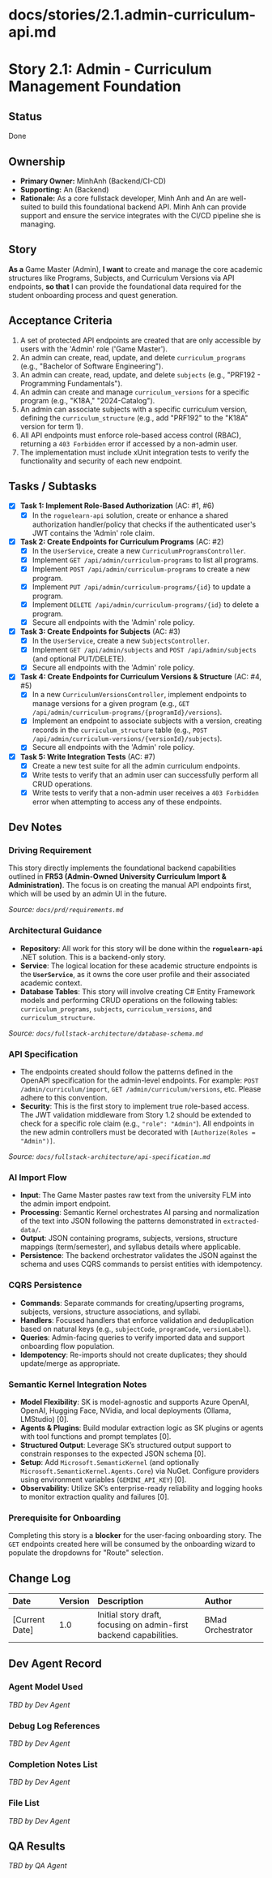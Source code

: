# docs/stories/2.1.admin-curriculum-api.md
# **Story 2.1: Admin - Curriculum Management Foundation**

## Status

Done

## Ownership

*   **Primary Owner:** MinhAnh (Backend/CI-CD)
*   **Supporting:** An (Backend)
*   **Rationale:** As a core fullstack developer, Minh Anh  and An are well-suited to build this foundational backend API. Minh Anh can provide support and ensure the service integrates with the CI/CD pipeline she is managing.

## Story

**As a** Game Master (Admin),
**I want** to create and manage the core academic structures like Programs, Subjects, and Curriculum Versions via API endpoints,
**so that** I can provide the foundational data required for the student onboarding process and quest generation.

## Acceptance Criteria

1.  A set of protected API endpoints are created that are only accessible by users with the 'Admin' role ('Game Master').
2.  An admin can create, read, update, and delete `curriculum_programs` (e.g., "Bachelor of Software Engineering").
3.  An admin can create, read, update, and delete `subjects` (e.g., "PRF192 - Programming Fundamentals").
4.  An admin can create and manage `curriculum_versions` for a specific program (e.g., "K18A," "2024-Catalog").
5.  An admin can associate subjects with a specific curriculum version, defining the `curriculum_structure` (e.g., add "PRF192" to the "K18A" version for term 1).
6.  All API endpoints must enforce role-based access control (RBAC), returning a `403 Forbidden` error if accessed by a non-admin user.
7.  The implementation must include xUnit integration tests to verify the functionality and security of each new endpoint.

## Tasks / Subtasks

- [x] **Task 1: Implement Role-Based Authorization** (AC: #1, #6)
    - [x] In the `roguelearn-api` solution, create or enhance a shared authorization handler/policy that checks if the authenticated user's JWT contains the 'Admin' role claim.
- [x] **Task 2: Create Endpoints for Curriculum Programs** (AC: #2)
    - [x] In the `UserService`, create a new `CurriculumProgramsController`.
    - [x] Implement `GET /api/admin/curriculum-programs` to list all programs.
    - [x] Implement `POST /api/admin/curriculum-programs` to create a new program.
    - [x] Implement `PUT /api/admin/curriculum-programs/{id}` to update a program.
    - [x] Implement `DELETE /api/admin/curriculum-programs/{id}` to delete a program.
    - [x] Secure all endpoints with the 'Admin' role policy.
- [x] **Task 3: Create Endpoints for Subjects** (AC: #3)
    - [x] In the `UserService`, create a new `SubjectsController`.
    - [x] Implement `GET /api/admin/subjects` and `POST /api/admin/subjects` (and optional PUT/DELETE).
    - [x] Secure all endpoints with the 'Admin' role policy.
- [x] **Task 4: Create Endpoints for Curriculum Versions & Structure** (AC: #4, #5)
    - [x] In a new `CurriculumVersionsController`, implement endpoints to manage versions for a given program (e.g., `GET /api/admin/curriculum-programs/{programId}/versions`).
    - [x] Implement an endpoint to associate subjects with a version, creating records in the `curriculum_structure` table (e.g., `POST /api/admin/curriculum-versions/{versionId}/subjects`).
    - [x] Secure all endpoints with the 'Admin' role policy.
- [x] **Task 5: Write Integration Tests** (AC: #7)
    - [x] Create a new test suite for all the admin curriculum endpoints.
    - [x] Write tests to verify that an admin user can successfully perform all CRUD operations.
    - [x] Write tests to verify that a non-admin user receives a `403 Forbidden` error when attempting to access any of these endpoints.

## Dev Notes

### **Driving Requirement**
This story directly implements the foundational backend capabilities outlined in **FR53 (Admin-Owned University Curriculum Import & Administration)**. The focus is on creating the manual API endpoints first, which will be used by an admin UI in the future.

*Source: `docs/prd/requirements.md`*

### **Architectural Guidance**
*   **Repository**: All work for this story will be done within the **`roguelearn-api`** .NET solution. This is a backend-only story.
*   **Service**: The logical location for these academic structure endpoints is the **`UserService`**, as it owns the core user profile and their associated academic context.
*   **Database Tables**: This story will involve creating C# Entity Framework models and performing CRUD operations on the following tables: `curriculum_programs`, `subjects`, `curriculum_versions`, and `curriculum_structure`.

*Source: `docs/fullstack-architecture/database-schema.md`*

### **API Specification**
*   The endpoints created should follow the patterns defined in the OpenAPI specification for the admin-level endpoints. For example: `POST /admin/curriculum/import`, `GET /admin/curriculum/versions`, etc. Please adhere to this convention.
*   **Security**: This is the first story to implement true role-based access. The JWT validation middleware from Story 1.2 should be extended to check for a specific role claim (e.g., `"role": "Admin"`). All endpoints in the new admin controllers must be decorated with `[Authorize(Roles = "Admin")]`.

*Source: `docs/fullstack-architecture/api-specification.md`*

### **AI Import Flow**
*   **Input**: The Game Master pastes raw text from the university FLM into the admin import endpoint.
*   **Processing**: Semantic Kernel orchestrates AI parsing and normalization of the text into JSON following the patterns demonstrated in `extracted-data/`.
*   **Output**: JSON containing programs, subjects, versions, structure mappings (term/semester), and syllabus details where applicable.
*   **Persistence**: The backend orchestrator validates the JSON against the schema and uses CQRS commands to persist entities with idempotency.

### **CQRS Persistence**
*   **Commands**: Separate commands for creating/upserting programs, subjects, versions, structure associations, and syllabi.
*   **Handlers**: Focused handlers that enforce validation and deduplication based on natural keys (e.g., `subjectCode`, `programCode`, `versionLabel`).
*   **Queries**: Admin-facing queries to verify imported data and support onboarding flow population.
*   **Idempotency**: Re-imports should not create duplicates; they should update/merge as appropriate.

### **Semantic Kernel Integration Notes**
*   **Model Flexibility**: SK is model-agnostic and supports Azure OpenAI, OpenAI, Hugging Face, NVidia, and local deployments (Ollama, LMStudio) [0].
*   **Agents & Plugins**: Build modular extraction logic as SK plugins or agents with tool functions and prompt templates [0].
*   **Structured Output**: Leverage SK’s structured output support to constrain responses to the expected JSON schema [0].
*   **Setup**: Add `Microsoft.SemanticKernel` (and optionally `Microsoft.SemanticKernel.Agents.Core`) via NuGet. Configure providers using environment variables (`GEMINI_API_KEY`) [0].
*   **Observability**: Utilize SK’s enterprise-ready reliability and logging hooks to monitor extraction quality and failures [0].

### **Prerequisite for Onboarding**
Completing this story is a **blocker** for the user-facing onboarding story. The `GET` endpoints created here will be consumed by the onboarding wizard to populate the dropdowns for "Route" selection.

## Change Log

| Date | Version | Description | Author |
| :--- | :--- | :--- | :--- |
| [Current Date] | 1.0 | Initial story draft, focusing on admin-first backend capabilities. | BMad Orchestrator |

## Dev Agent Record

### Agent Model Used
_TBD by Dev Agent_

### Debug Log References
_TBD by Dev Agent_

### Completion Notes List
_TBD by Dev Agent_

### File List
_TBD by Dev Agent_

## QA Results
_TBD by QA Agent_